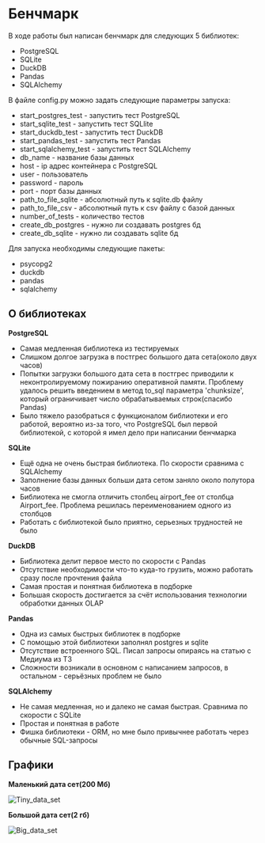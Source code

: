 # Бенчмарк
В ходе работы был написан бенчмарк для следующих 5 библиотек:
- PostgreSQL
- SQLite
- DuckDB
- Pandas
- SQLAlchemy

В файле config.py можно задать следующие параметры запуска:
- start_postgres_test - запустить тест PostgreSQL
- start_sqlite_test - запустить тест SQLlite
- start_duckdb_test - запустить тест DuckDB
- start_pandas_test - запустить тест Pandas
- start_sqlalchemy_test - запустить тест SQLAlchemy
- db_name - название базы данных
- host - ip адрес контейнера с PostgreSQL
- user - пользователь
- password - пароль
- port - порт базы данных
- path_to_file_sqlite - абсолютный путь к sqlite.db файлу
- path_to_file_csv - абсолютный путь к csv файлу с базой данных
- number_of_tests - количество тестов
- create_db_postgres - нужно ли создавать postgres бд
- create_db_sqlite - нужно ли создавать sqlite бд

Для запуска необходимы следующие пакеты:
- psycopg2
- duckdb
- pandas
- sqlalchemy

## О библиотеках

**PostgreSQL**
- Самая медленная библиотека из тестируемых
- Слишком долгое загрузка в постгрес большого дата сета(около двух часов)
- Попытки загрузки большого дата сета в постгрес приводили к неконтролируемому пожиранию оперативной памяти. Проблему удалось решить введением в метод to_sql параметра 'chunksize', который ограничивает число обрабатываемых строк(спасибо Pandas)
- Было тяжело разобраться с функционалом библиотеки и его работой, вероятно из-за того, что PostgreSQL был первой библиотекой, с которой я имел дело при написании бенчмарка

**SQLite**
- Ещё одна не очень быстрая библиотека. По скорости сравнима с SQLAlchemy
- Заполнение базы данных больши дата сетом заняло около полутора часов
- Библиотека не смогла отличить столбец airport_fee от столбца Airport_fee. Проблема решилась переименованием одного из столбцов
- Работать с библиотекой было приятно, серьезных трудностей не было

**DuckDB**
- Библиотека делит первое место по скорости с Pandas
- Отсутствие необходимости что-то куда-то грузить, можно работать сразу после прочтения файла
- Самая простая и понятная библиотека в подборке
- Большая скорость достигается за счёт использования технологии обработки данных OLAP

**Pandas**
- Одна из самых быстрых библиотек в подборке
- С помощью этой библиотеки заполнял postgres и sqlite
- Отсутствие встроенного SQL. Писал запросы опираясь на статью с Медиума из ТЗ
- Сложности возникали в основном с написанием запросов, в остальном -  серьёзных проблем не было

**SQLAlchemy**
- Не самая медленная, но и далеко не самая быстрая. Сравнима по скорости с SQLite
- Простая и понятная в работе
- Фишка библиотеки - ORM, но мне было привычнее работать через обычные SQL-запросы

## Графики
**Маленький дата сет(200 Мб)**

![Tiny_data_set](https://github.com/Nkulbaka1/Bd_lab_3/assets/129120650/b2b296f7-1ccd-4637-9808-1fb4ff82258b)


**Большой дата сет(2 гб)**

![Big_data_set](https://github.com/Nkulbaka1/Bd_lab_3/assets/129120650/f4683593-46dc-494d-9326-2ebe7a937c3a)
